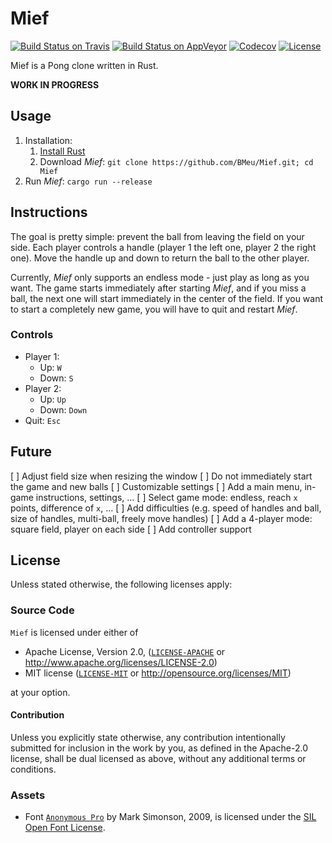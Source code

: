 # Mief

[![Build Status on Travis](https://travis-ci.org/BMeu/Mief.svg?branch=master)](https://travis-ci.org/BMeu/Mief)
[![Build Status on AppVeyor](https://ci.appveyor.com/api/projects/status/xxukbycd0en6kvr8?svg=true)](https://ci.appveyor.com/project/BMeu/mief)
[![Codecov](https://codecov.io/gh/BMeu/Mief/branch/master/graph/badge.svg)](https://codecov.io/gh/BMeu/Mief)
[![License](https://img.shields.io/github/license/BMeu/Mief.svg)](README.md)

Mief is a Pong clone written in Rust.

**WORK IN PROGRESS**

## Usage

1. Installation:
   1. [Install Rust](https://rustup.rs/)
   2. Download _Mief_: `git clone https://github.com/BMeu/Mief.git; cd Mief`
2. Run _Mief_: `cargo run --release`

## Instructions

The goal is pretty simple: prevent the ball from leaving the field on your side. Each player controls a handle
(player 1 the left one, player 2 the right one). Move the handle up and down to return the ball to the other player.

Currently, _Mief_ only supports an endless mode - just play as long as you want. The game starts immediately after
starting _Mief_, and if you miss a ball, the next one will start immediately in the center of the field. If you want to
start a completely new game, you will have to quit and restart _Mief_.

### Controls

* Player 1:
  * Up: `W`
  * Down: `S`
* Player 2:
  * Up: `Up`
  * Down: `Down`
* Quit: `Esc`

## Future

[ ] Adjust field size when resizing the window
[ ] Do not immediately start the game and new balls
[ ] Customizable settings
[ ] Add a main menu, in-game instructions, settings, ...
[ ] Select game mode: endless, reach `x` points, difference of `x`, ...
[ ] Add difficulties (e.g. speed of handles and ball, size of handles, multi-ball, freely move handles)
[ ] Add a 4-player mode: square field, player on each side
[ ] Add controller support

## License

Unless stated otherwise, the following licenses apply:

### Source Code

`Mief` is licensed under either of

 * Apache License, Version 2.0, ([`LICENSE-APACHE`](LICENSE-APACHE) or http://www.apache.org/licenses/LICENSE-2.0)
 * MIT license ([`LICENSE-MIT`](LICENSE-MIT) or http://opensource.org/licenses/MIT)

at your option.

#### Contribution

Unless you explicitly state otherwise, any contribution intentionally submitted
for inclusion in the work by you, as defined in the Apache-2.0 license, shall be dual licensed as above, without any
additional terms or conditions.

### Assets

* Font [`Anonymous Pro`](https://fontlibrary.org/en/font/anonymous-pro) by Mark Simonson, 2009, is licensed under the 
  [SIL Open Font License](http://scripts.sil.org/OFL).

